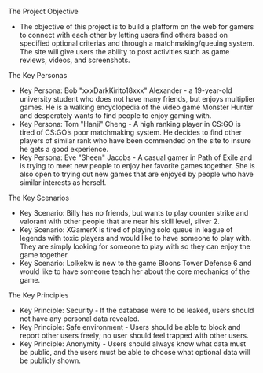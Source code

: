 The Project Objective
* The objective of this project is to build a platform on the web for gamers to connect with each other by letting users find others based on specified optional criterias and through a matchmaking/queuing system. The site will give users the ability to post activities such as game reviews, videos, and screenshots.


The Key Personas
* Key Persona: Bob "xxxDarkKirito18xxx" Alexander - a 19-year-old university student who does not have many friends, but enjoys multiplier games. He is a walking encyclopedia of the video game Monster Hunter and desperately wants to find people to enjoy gaming with.
* Key Persona: Tom "Hanji" Cheng - A high ranking player in CS:GO is tired of CS:GO’s poor matchmaking system. He decides to find other players of similar rank who have been commended on the site to insure he gets a good experience.
* Key Persona: Eve "Sheen" Jacobs - A casual gamer in Path of Exile and is trying to meet new people to enjoy her favorite games together. She is also open to trying out new games that are enjoyed by people who have similar interests as herself.


The Key Scenarios
* Key Scenario: Billy has no friends, but wants to play counter strike and valorant with other people that are near his skill level, silver 2.
* Key Scenario: XGamerX is tired of playing solo queue in league of legends with toxic players and would like to have someone to play with. They are simply looking for someone to play with so they can enjoy the game together.
* Key Scenario: Lolkekw is new to the game Bloons Tower Defense 6 and would like to have someone teach her about the core mechanics of the game.


The Key Principles
* Key Principle: Security - If the database were to be leaked, users should not have any personal data revealed.
* Key Principle: Safe environment - Users should be able to block and report other users freely; no user should feel trapped with other users.
* Key Principle: Anonymity - Users should always know what data must be public, and the users must be able to choose what optional data will be publicly shown.